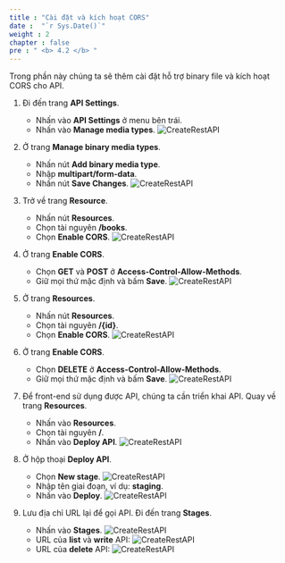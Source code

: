 ```yaml
---
title : "Cài đặt và kích hoạt CORS"
date :  "`r Sys.Date()`" 
weight : 2
chapter : false
pre : " <b> 4.2 </b> "
---
```

Trong phần này chúng ta sẽ thêm cài đặt hỗ trợ binary file và kích hoạt CORS cho API.

1. Đi đến trang **API Settings**.
    - Nhấn vào **API Settings** ở menu bên trái.
    - Nhấn vào **Manage media types**.
![CreateRestAPI](/images/temp/1/65.png?width=90pc)

2. Ở trang **Manage binary media types**.
    - Nhấn nút **Add binary media type**.
    - Nhập **multipart/form-data**.
    - Nhấn nút **Save Changes**.
![CreateRestAPI](/images/temp/1/66.png?width=90pc)

3. Trở về trang **Resource**.
    - Nhấn nút **Resources**.
    - Chọn tài nguyên **/books**.
    - Chọn **Enable CORS**.
![CreateRestAPI](/images/temp/1/67.png?width=90pc)

4. Ở trang **Enable CORS**.
    - Chọn **GET** và **POST** ở **Access-Control-Allow-Methods**.
    - Giữ mọi thứ mặc định và bấm **Save**.
![CreateRestAPI](/images/temp/1/68.png?width=90pc)

5. Ở trang **Resources**.
    - Nhấn nút **Resources**.
    - Chọn tài nguyên **/{id}**.
    - Chọn **Enable CORS**.
![CreateRestAPI](/images/temp/1/69.png?width=90pc)

6. Ở trang **Enable CORS**.
    - Chọn **DELETE** ở **Access-Control-Allow-Methods**.
    - Giữ mọi thứ mặc định và bấm **Save**.
![CreateRestAPI](/images/temp/1/70.png?width=90pc)

7. Để front-end sử dụng được API, chúng ta cần triển khai API. Quay về trang **Resources**.
    - Nhấn vào **Resources**.
    - Chọn tài nguyên **/**.
    - Nhấn vào **Deploy API**.
![CreateRestAPI](/images/temp/1/71.png?width=90pc)

10. Ở hộp thoại **Deploy API**.
    - Chọn **New stage**.
  ![CreateRestAPI](/images/temp/1/72.png?width=90pc)
    - Nhập tên giai đoạn, ví dụ: **staging**.
    - Nhấn vào **Deploy**.
  ![CreateRestAPI](/images/temp/1/73.png?width=90pc)

12. Lưu địa chỉ URL lại để gọi API. Đi đến trang **Stages**.
    - Nhấn vào **Stages**.
  ![CreateRestAPI](/images/temp/1/74.png?width=90pc)
    - URL của **list** và **write** API:
  ![CreateRestAPI](/images/temp/1/75.png?width=90pc)
    - URL của **delete** API:
  ![CreateRestAPI](/images/temp/1/76.png?width=90pc)